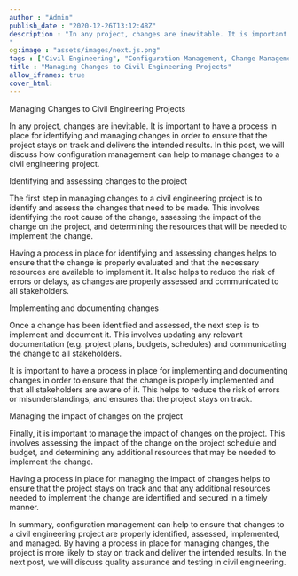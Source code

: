 ```yaml
---
author : "Admin"
publish_date : "2020-12-26T13:12:48Z"
description : "In any project, changes are inevitable. It is important to have a process in place for identifying and managing changes in order to ensure that the project stays on track and delivers the intended results. In this post, we will discuss how configuration management can help to manage changes to a civil engineering project.
"
og:image : "assets/images/next.js.png"
tags : ["Civil Engineering", "Configuration Management, Change Management"]
title : "Managing Changes to Civil Engineering Projects"
allow_iframes: true
cover_html: 
---
```


Managing Changes to Civil Engineering Projects

In any project, changes are inevitable. It is important to have a process in place for identifying and managing changes in order to ensure that the project stays on track and delivers the intended results. In this post, we will discuss how configuration management can help to manage changes to a civil engineering project.

Identifying and assessing changes to the project

The first step in managing changes to a civil engineering project is to identify and assess the changes that need to be made. This involves identifying the root cause of the change, assessing the impact of the change on the project, and determining the resources that will be needed to implement the change.

Having a process in place for identifying and assessing changes helps to ensure that the change is properly evaluated and that the necessary resources are available to implement it. It also helps to reduce the risk of errors or delays, as changes are properly assessed and communicated to all stakeholders.

Implementing and documenting changes

Once a change has been identified and assessed, the next step is to implement and document it. This involves updating any relevant documentation (e.g. project plans, budgets, schedules) and communicating the change to all stakeholders.

It is important to have a process in place for implementing and documenting changes in order to ensure that the change is properly implemented and that all stakeholders are aware of it. This helps to reduce the risk of errors or misunderstandings, and ensures that the project stays on track.

Managing the impact of changes on the project

Finally, it is important to manage the impact of changes on the project. This involves assessing the impact of the change on the project schedule and budget, and determining any additional resources that may be needed to implement the change.

Having a process in place for managing the impact of changes helps to ensure that the project stays on track and that any additional resources needed to implement the change are identified and secured in a timely manner.

In summary, configuration management can help to ensure that changes to a civil engineering project are properly identified, assessed, implemented, and managed. By having a process in place for managing changes, the project is more likely to stay on track and deliver the intended results. In the next post, we will discuss quality assurance and testing in civil engineering.